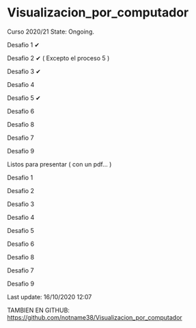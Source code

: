 # Visualizacion_por_computador
Curso 2020/21
 State: Ongoing.


  Desafio 1 ✔
  
  Desafio 2 ✔ ( Excepto el proceso 5 )
  
  Desafio 3 ✔ 
  
  Desafio 4

  Desafio 5 ✔ 

  Desafio 6

  Desafio 8

  Desafio 7

  Desafio 9


  Listos para presentar ( con un pdf... )

  Desafio 1 

  Desafio 2 

  Desafio 3  

  Desafio 4

  Desafio 5 
  
  Desafio 6
  
  Desafio 8
  
  Desafio 7
  
  Desafio 9
  
   Last update:   16/10/2020 12:07

   TAMBIEN EN GITHUB: https://github.com/notname38/Visualizacion_por_computador
